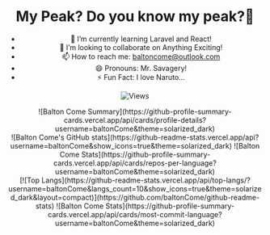 ### <h1 align="center"> My Peak? Do you know my peak?😤</h1>

<div align="center">
  
- 🌱 I’m currently learning Laravel and React!
- 👯 I’m looking to collaborate on Anything Exciting!
- 📫 How to reach me: baltoncome@outlook.com
- 😄 Pronouns: Mr. Savagery!
- ⚡ Fun Fact: I love Naruto...
 
![Views](https://komarev.com/ghpvc/?username=baltonCome)
</div>

<div align="center">
  ![Balton Come Summary](https://github-profile-summary-cards.vercel.app/api/cards/profile-details?username=baltonCome&theme=solarized_dark)
</div>
<div align="center">
![Balton Come's GitHub stats](https://github-readme-stats.vercel.app/api?username=baltonCome&show_icons=true&theme=solarized_dark)
![Balton Come Stats](https://github-profile-summary-cards.vercel.app/api/cards/repos-per-language?username=baltonCome&theme=solarized_dark)
</div>
<div align="center">
[![Top Langs](https://github-readme-stats.vercel.app/api/top-langs/?username=baltonCome&langs_count=10&show_icons=true&theme=solarized_dark&layout=compact)](https://github.com/baltonCome/github-readme-stats)
![Balton Come Stats](https://github-profile-summary-cards.vercel.app/api/cards/most-commit-language?username=baltonCome&theme=solarized_dark)
</div>
